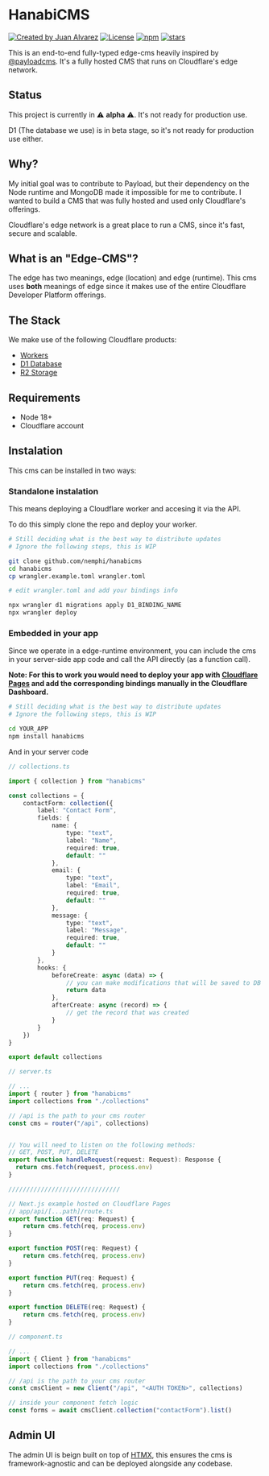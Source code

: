 # HanabiCMS

<a href="https://twitter.com/shixzie" rel="nofollow"><img src="https://img.shields.io/badge/created%20by-@shixzie-4BBAAB.svg" alt="Created by Juan Alvarez"></a>
<a href="https://opensource.org/licenses/MIT" rel="nofollow"><img src="https://img.shields.io/github/license/nemphi/hanabicms" alt="License"></a>
<a href="https://www.npmjs.com/package/hanabicms" rel="nofollow"><img src="https://img.shields.io/npm/dw/hanabicms.svg" alt="npm"></a>
<a href="https://www.npmjs.com/package/hanabicms" rel="nofollow"><img src="https://img.shields.io/github/stars/hanabicms" alt="stars"></a>

This is an end-to-end fully-typed edge-cms heavily inspired by [@payloadcms](https://github.com/payloadcms/payload). It's a fully hosted CMS that runs on Cloudflare's edge network.

## Status

This project is currently in ⚠️ **alpha** ⚠️. It's not ready for production use.

D1 (The database we use) is in beta stage, so it's not ready for production use either.

## Why?

My initial goal was to contribute to Payload, but their dependency on the Node runtime and MongoDB made it impossible for me to contribute. I wanted to build a CMS that was fully hosted and used only Cloudflare's offerings.

Cloudflare's edge network is a great place to run a CMS, since it's fast, secure and scalable.

## What is an "Edge-CMS"?

The edge has two meanings, edge (location) and edge (runtime). This cms uses **both** meanings of edge since it makes use of the entire Cloudflare Developer Platform offerings.

## The Stack

We make use of the following Cloudflare products:

* [Workers](https://www.cloudflare.com/products/workers/)
* [D1 Database](https://www.cloudflare.com/products/d1/)
* [R2 Storage](https://www.cloudflare.com/products/r2/)

## Requirements

* Node 18+
* Cloudflare account

## Instalation

This cms can be installed in two ways:

### Standalone instalation

This means deploying a Cloudflare worker and accesing it via the API.

To do this simply clone the repo and deploy your worker.

```bash
# Still deciding what is the best way to distribute updates
# Ignore the following steps, this is WIP

git clone github.com/nemphi/hanabicms
cd hanabicms
cp wrangler.example.toml wrangler.toml

# edit wrangler.toml and add your bindings info

npx wrangler d1 migrations apply D1_BINDING_NAME
npx wrangler deploy
```

### Embedded in your app

Since we operate in a edge-runtime environment, you can include the cms in your server-side app code and call the API directly (as a function call).

**Note: For this to work you would need to deploy your app with [Cloudflare Pages](https://pages.cloudflare.com/) and add the corresponding bindings manually in the Cloudflare Dashboard.**

```bash
# Still deciding what is the best way to distribute updates
# Ignore the following steps, this is WIP

cd YOUR_APP
npm install hanabicms
```

And in your server code

```ts
// collections.ts

import { collection } from "hanabicms"

const collections = {
    contactForm: collection({
        label: "Contact Form",
        fields: {
            name: {
                type: "text",
                label: "Name",
                required: true,
                default: ""
            },
            email: {
                type: "text",
                label: "Email",
                required: true,
                default: ""
            },
            message: {
                type: "text",
                label: "Message",
                required: true,
                default: ""
            }
        },
        hooks: {
            beforeCreate: async (data) => {
                // you can make modifications that will be saved to DB
                return data
            },
            afterCreate: async (record) => {
                // get the record that was created
            }
        }
    })
}

export default collections
```

```ts
// server.ts

// ...
import { router } from "hanabicms"
import collections from "./collections"

// /api is the path to your cms router
const cms = router("/api", collections)


// You will need to listen on the following methods:
// GET, POST, PUT, DELETE
export function handleRequest(request: Request): Response {
  return cms.fetch(request, process.env)
}

///////////////////////////////

// Next.js example hosted on Cloudflare Pages
// app/api/[...path]/route.ts
export function GET(req: Request) {
    return cms.fetch(req, process.env)
}

export function POST(req: Request) {
    return cms.fetch(req, process.env)
}

export function PUT(req: Request) {
    return cms.fetch(req, process.env)
}

export function DELETE(req: Request) {
    return cms.fetch(req, process.env)
}
```

```ts
// component.ts

// ...
import { Client } from "hanabicms"
import collections from "./collections"

// /api is the path to your cms router
const cmsClient = new Client("/api", "<AUTH TOKEN>", collections)

// inside your component fetch logic
const forms = await cmsClient.collection("contactForm").list()
```

## Admin UI

The admin UI is beign built on top of [HTMX](https://htmx.org/), this ensures the cms is framework-agnostic and can be deployed alongside any codebase.